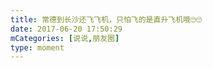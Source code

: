 ```yaml
---
title: 常德到长沙还飞飞机，只怕飞的是直升飞机哦🙄🙄
date: 2017-06-20 17:50:29
mCategories: [说说,朋友圈]
type: moment
---
```


<div id="pics-20170620175029"></div>

<script>
var data = [
    {"link": "2017-06-20_000000.jpeg", "type": "shuoshuo"}
];
picsRender(data, "pics-20170620175029");
</script>
